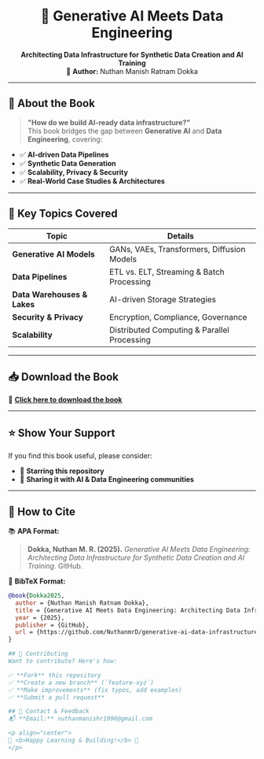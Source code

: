 <h1 align="center">🚀 Generative AI Meets Data Engineering</h1>

<p align="center">
  <b>Architecting Data Infrastructure for Synthetic Data Creation and AI Training</b><br>
  📖 <b>Author:</b> Nuthan Manish Ratnam Dokka
</p>

---

## 🌟 About the Book  
> **"How do we build AI-ready data infrastructure?"**  
This book bridges the gap between **Generative AI** and **Data Engineering**, covering:
- ✅ **AI-driven Data Pipelines**  
- ✅ **Synthetic Data Generation**  
- ✅ **Scalability, Privacy & Security**  
- ✅ **Real-World Case Studies & Architectures**  

---

## 📌 Key Topics Covered  
| Topic                     | Details |
|---------------------------|---------|
| **Generative AI Models**  | GANs, VAEs, Transformers, Diffusion Models |
| **Data Pipelines**        | ETL vs. ELT, Streaming & Batch Processing |
| **Data Warehouses & Lakes** | AI-driven Storage Strategies |
| **Security & Privacy**    | Encryption, Compliance, Governance |
| **Scalability**           | Distributed Computing & Parallel Processing |

---

## 📥 Download the Book  
📄 **[Click here to download the book](https://github.com/NuthanmrD/generative-ai-data-infrastructure/blob/main/book_of_Generative_AI_Meets_Data_Engineering.pdf)**  

---

## ⭐ Show Your Support  
If you find this book useful, please consider:  
- 🌟 **Starring this repository**  
- 📢 **Sharing it with AI & Data Engineering communities**  

---

## 📝 How to Cite  
📚 **APA Format:**  
> **Dokka, Nuthan M. R. (2025).** *Generative AI Meets Data Engineering: Architecting Data Infrastructure for Synthetic Data Creation and AI Training*. GitHub.  

📖 **BibTeX Format:**  
```bibtex
@book{Dokka2025,
  author = {Nuthan Manish Ratnam Dokka},
  title = {Generative AI Meets Data Engineering: Architecting Data Infrastructure for Synthetic Data Creation and AI Training},
  year = {2025},
  publisher = {GitHub},
  url = {https://github.com/NuthanmrD/generative-ai-data-infrastructure}
}

## 🤝 Contributing  
Want to contribute? Here's how:  

✅ **Fork** this repository  
✅ **Create a new branch** (`feature-xyz`)  
✅ **Make improvements** (fix typos, add examples)  
✅ **Submit a pull request**  

## 📧 Contact & Feedback  
📬 **Email:** nuthanmanishr1996@gmail.com    

<p align="center">
🚀 <b>Happy Learning & Building!</b> 🚀  
</p>
